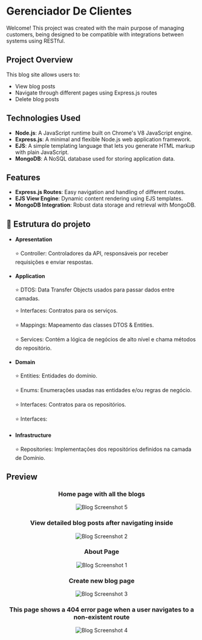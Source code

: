# Gerenciador De Clientes

Welcome! This project was created with the main purpose of managing customers, being designed to be compatible with integrations between systems using RESTful.

## Project Overview

This blog site allows users to:

- View blog posts
- Navigate through different pages using Express.js routes
- Delete blog posts

## Technologies Used

- **Node.js**: A JavaScript runtime built on Chrome's V8 JavaScript engine.
- **Express.js**: A minimal and flexible Node.js web application framework.
- **EJS**: A simple templating language that lets you generate HTML markup with plain JavaScript.
- **MongoDB**: A NoSQL database used for storing application data.

## Features

- **Express.js Routes**: Easy navigation and handling of different routes.
- **EJS View Engine**: Dynamic content rendering using EJS templates.
- **MongoDB Integration**: Robust data storage and retrieval with MongoDB.

## 📁 Estrutura do projeto
- #### Apresentation  

  ⭐ Controller: Controladores da API, responsáveis por receber requisições e enviar respostas.

- #### Application

  ⭐ DTOS: Data Transfer Objects usados para passar dados entre camadas.
  
  ⭐ Interfaces: Contratos para os serviços.
         
  ⭐ Mappings: Mapeamento das classes DTOS & Entities.
   
  ⭐ Services: Contém a lógica de negócios de alto nível e chama métodos do repositório.

- #### Domain
   ⭐ Entities: Entidades do domínio.
     
   ⭐ Enums: Enumerações usadas nas entidades e/ou regras de negócio.

   ⭐ Interfaces: Contratos para os repositórios.

   ⭐ Interfaces:

- #### Infrastructure
    ⭐ Repositories: Implementações dos repositórios definidos na camada de Domínio.

    
## Preview

<div style="text-align: center;">

### Home page with all the blogs

![Blog Screenshot 5](preview/5.png)

### View detailed blog posts after navigating inside

![Blog Screenshot 2](preview/2.png)

### About Page

![Blog Screenshot 1](preview/1.png)

### Create new blog page

![Blog Screenshot 3](preview/3.png)

### This page shows a 404 error page when a user navigates to a non-existent route

![Blog Screenshot 4](preview/4.png)

</div>